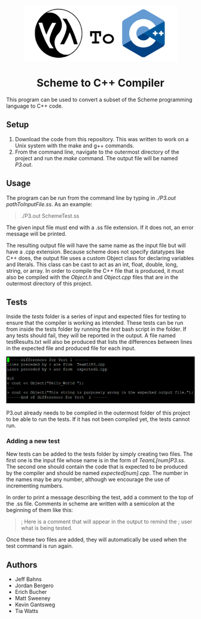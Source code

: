 <p align="center">
    <img height="150px" src="https://raw.githubusercontent.com/eBucher/scheme_to_cpp_compiler/master/readmeAssets/logo.png">
</p>
<h1 align="center">
  Scheme to C++ Compiler
</h1>

This program can be used to convert a subset of the Scheme programming language to C++ code. 

## Setup

1. Download the code from this repository. This was written to work on a Unix system with the make and g++ commands.
2. From the command line, navigate to the outermost directory of the project and run the *make* command. The output file will be named *P3.out*.

## Usage

The program can be run from the command line by typing in *./P3.out pathToInputFile.ss*. As an example: 
> ./P3.out SchemeTest.ss

The given input file must end with a .ss file extension. If it does not, an error message will be printed.

The resulting output file will have the same name as the input file but will have a .cpp extension. Because scheme does not specify datatypes like C++ does, the output file uses a custom Object class for declaring variables and literals. This class can be cast to act as an int, float, double, long, string, or array. In order to compile the C++ file that is produced, it must also be compiled with the *Object.h* and *Object.cpp* files that are in the outermost directory of this project. 

## Tests
Inside the *tests* folder is a series of input and expected files for testing to ensure that the compiler is working as intended. These tests can be run from inside the tests folder by running the *test* bash script in the folder. If any tests should fail, they will be reported in the  output. A file named testResults.txt will also be produced that lists the differences between lines in the expected file and produced file for each input.

<img src="https://raw.githubusercontent.com/eBucher/scheme_to_cpp_compiler/master/readmeAssets/resultsFileImage.png"/>

P3.out already needs to be compiled in the outermost folder of this project to be able to run the tests. If it has not been compiled yet, the tests cannot run.

### Adding a new test
New tests can be added to the tests folder by simply creating two files. The first one is the input file whose name is in the form of *TeamL[num]P3.ss*. The second one should contain the code that is expected to be produced by the compiler and should be named *expected[num].cpp*. The number in the names may be any number, although we encourage the use of incrementing numbers.

In order to print a message describing the test, add a comment to the top of the .ss file. Comments in scheme are written with a semicolon at the beginning of them like this:

> ; Here is a comment that will appear in the output to remind the
> ; user what is being tested.

Once these two files are added, they will automatically be used when the test command is run again.

## Authors
* Jeff Bahns
* Jordan Bergero
* Erich Bucher
* Matt Sweeney
* Kevin Gantsweg
* Tia Watts
